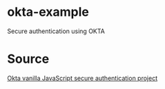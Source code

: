 # okta-example
Secure authentication using OKTA

# Source
[Okta vanilla JavaScript secure authentication project](https://developer.okta.com/blog/2018/06/05/authentication-vanilla-js)

